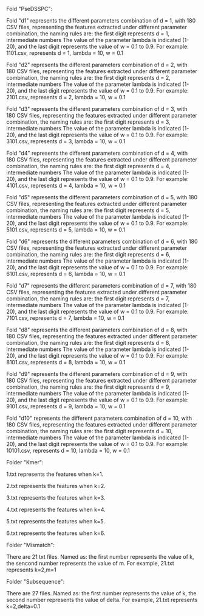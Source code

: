 Fold "PseDSSPC":  

Fold "d1" represents the different parameters combination of d = 1, with 180 CSV files, representing the features extracted under different parameter combination, the naming rules are: the first digit represents d = 1, intermediate numbers The value of the parameter lambda is indicated (1-20), and the last digit represents the value of w = 0.1 to 0.9. For example: 1101.csv, represents d = 1, lambda = 10, w = 0.1

Fold "d2" represents the different parameters combination of d = 2, with 180 CSV files, representing the features extracted under different parameter combination, the naming rules are: the first digit represents d = 2, intermediate numbers The value of the parameter lambda is indicated (1-20), and the last digit represents the value of w = 0.1 to 0.9. For example: 2101.csv, represents d = 2, lambda = 10, w = 0.1

Fold "d3" represents the different parameters combination of d = 3, with 180 CSV files, representing the features extracted under different parameter combination, the naming rules are: the first digit represents d = 3, intermediate numbers The value of the parameter lambda is indicated (1-20), and the last digit represents the value of w = 0.1 to 0.9. For example: 3101.csv, represents d = 3, lambda = 10, w = 0.1

Fold "d4" represents the different parameters combination of d = 4, with 180 CSV files, representing the features extracted under different parameter combination, the naming rules are: the first digit represents d = 4, intermediate numbers The value of the parameter lambda is indicated (1-20), and the last digit represents the value of w = 0.1 to 0.9. For example: 4101.csv, represents d = 4, lambda = 10, w = 0.1

Fold "d5" represents the different parameters combination of d = 5, with 180 CSV files, representing the features extracted under different parameter combination, the naming rules are: the first digit represents d = 5, intermediate numbers The value of the parameter lambda is indicated (1-20), and the last digit represents the value of w = 0.1 to 0.9. For example: 5101.csv, represents d = 5, lambda = 10, w = 0.1

Fold "d6" represents the different parameters combination of d = 6, with 180 CSV files, representing the features extracted under different parameter combination, the naming rules are: the first digit represents d = 6, intermediate numbers The value of the parameter lambda is indicated (1-20), and the last digit represents the value of w = 0.1 to 0.9. For example: 6101.csv, represents d = 6, lambda = 10, w = 0.1

Fold "d7" represents the different parameters combination of d = 7, with 180 CSV files, representing the features extracted under different parameter combination, the naming rules are: the first digit represents d = 7, intermediate numbers The value of the parameter lambda is indicated (1-20), and the last digit represents the value of w = 0.1 to 0.9. For example: 7101.csv, represents d = 7, lambda = 10, w = 0.1

Fold "d8" represents the different parameters combination of d = 8, with 180 CSV files, representing the features extracted under different parameter combination, the naming rules are: the first digit represents d = 8, intermediate numbers The value of the parameter lambda is indicated (1-20), and the last digit represents the value of w = 0.1 to 0.9. For example: 8101.csv, represents d = 8, lambda = 10, w = 0.1

Fold "d9" represents the different parameters combination of d = 9, with 180 CSV files, representing the features extracted under different parameter combination, the naming rules are: the first digit represents d = 9, intermediate numbers The value of the parameter lambda is indicated (1-20), and the last digit represents the value of w = 0.1 to 0.9. For example: 9101.csv, represents d = 9, lambda = 10, w = 0.1

Fold "d10" represents the different parameters combination of d = 10, with 180 CSV files, representing the features extracted under different parameter combination, the naming rules are: the first digit represents d = 10, intermediate numbers The value of the parameter lambda is indicated (1-20), and the last digit represents the value of w = 0.1 to 0.9. For example: 10101.csv, represents d = 10, lambda = 10, w = 0.1

Folder "Kmer":

1.txt represents the features when k=1.

2.txt represents the features when k=2.

3.txt represents the features when k=3.

4.txt represents the features when k=4.

5.txt represents the features when k=5.

6.txt represents the features when k=6.

Folder "Mismatch":

There are 21 txt files. Named as: the first number represents the value of k, the sencond number represents the value of m. For example, 21.txt represents k=2,m=1

Folder "Subsequence":

There are 27 files. Named as: the first number represents the value of k, the second number represents the value of  delta. For example, 21.txt represents k=2,delta=0.1



